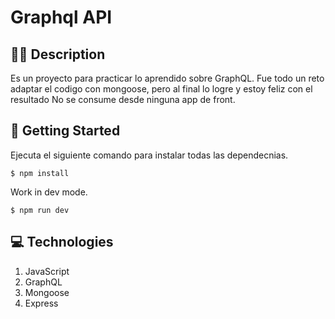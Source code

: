 # Graphql API

## ✍🏻 Description
Es un proyecto para practicar lo aprendido sobre GraphQL. Fue todo un reto adaptar el codigo con mongoose, pero al final lo logre y estoy feliz con el resultado
No se consume desde ninguna app de front.

## 🚀 Getting Started
Ejecuta el siguiente comando para instalar todas las dependecnias.
```
$ npm install
```
Work in dev mode.
```
$ npm run dev
```

## 💻 Technologies
1. JavaScript
2. GraphQL
3. Mongoose
4. Express

